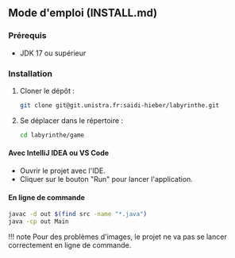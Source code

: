 ## Mode d'emploi (INSTALL.md)

### Prérequis
- JDK 17 ou supérieur
### Installation
1. Cloner le dépôt :
   ```bash
   git clone git@git.unistra.fr:saidi-hieber/labyrinthe.git
   ```
2. Se déplacer dans le répertoire :
   ```bash
   cd labyrinthe/game
   ```
#### Avec IntelliJ IDEA ou VS Code

- Ouvrir le projet avec l'IDE.
- Cliquer sur le bouton "Run" pour lancer l'application.

#### En ligne de commande
```bash
javac -d out $(find src -name "*.java")
java -cp out Main
```
!!! note
Pour des problèmes d'images, le projet ne va pas se lancer correctement en ligne de commande.
